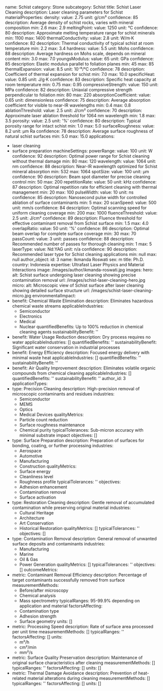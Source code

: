 name: Schist
category: Stone
subcategory: Schist
title: Schist Laser Cleaning
description: Laser cleaning parameters for Schist
materialProperties:
  density:
    value: 2.75
    unit: g/cm³
    confidence: 85
    description: Average density of schist rocks, varies with mineral composition
    min: 2.6
    max: 2.9
  meltingPoint:
    value: 1250
    unit: °C
    confidence: 80
    description: Approximate melting temperature range for schist minerals
    min: 1100
    max: 1400
  thermalConductivity:
    value: 2.8
    unit: W/m·K
    confidence: 82
    description: Thermal conductivity of typical schist at room temperature
    min: 2.2
    max: 3.4
  hardness:
    value: 5.5
    unit: Mohs
    confidence: 88
    description: Average hardness on Mohs scale, depends on mineral content
    min: 3.0
    max: 7.0
  youngsModulus:
    value: 65
    unit: GPa
    confidence: 85
    description: Elastic modulus parallel to foliation planes
    min: 45
    max: 85
  thermalExpansion:
    value: 8.5
    unit: 10⁻⁶/°C
    confidence: 78
    description: Coefficient of thermal expansion for schist
    min: 7.0
    max: 10.0
  specificHeat:
    value: 0.85
    unit: J/g·K
    confidence: 83
    description: Specific heat capacity at room temperature
    min: 0.75
    max: 0.95
  compressiveStrength:
    value: 150
    unit: MPa
    confidence: 82
    description: Uniaxial compressive strength perpendicular to foliation
    min: 80
    max: 220
  absorptionCoefficient:
    value: 0.65
    unit: dimensionless
    confidence: 75
    description: Average absorption coefficient for visible to near-IR wavelengths
    min: 0.4
    max: 0.8
  ablationThreshold:
    value: 2.5
    unit: J/cm²
    confidence: 70
    description: Approximate laser ablation threshold for 1064 nm wavelength
    min: 1.8
    max: 3.5
  porosity:
    value: 2.5
    unit: '%'
    confidence: 80
    description: Typical porosity range for intact schist
    min: 1.0
    max: 5.0
  surfaceRoughness:
    value: 8.2
    unit: μm Ra
    confidence: 78
    description: Average surface roughness of natural schist surfaces
    min: 5.0
    max: 15.0
applications:
- laser cleaning
- surface preparation
machineSettings:
  powerRange:
    value: 100
    unit: W
    confidence: 92
    description: Optimal power range for Schist cleaning without thermal damage
    min: 80
    max: 120
  wavelength:
    value: 1064
    unit: nm
    confidence: 88
    description: Near-IR wavelength optimized for Schist mineral absorption
    min: 532
    max: 1064
  spotSize:
    value: 100
    unit: μm
    confidence: 90
    description: Beam spot diameter for precise cleaning control
    min: 50
    max: 200
  repetitionRate:
    value: 50
    unit: kHz
    confidence: 87
    description: Optimal repetition rate for efficient cleaning with thermal management
    min: 20
    max: 100
  pulseWidth:
    value: 10
    unit: ns
    confidence: 85
    description: Nanosecond pulse width for controlled ablation of surface contaminants
    min: 5
    max: 20
  scanSpeed:
    value: 500
    unit: mm/s
    confidence: 84
    description: Optimal scanning speed for uniform cleaning coverage
    min: 200
    max: 1000
  fluenceThreshold:
    value: 2.5
    unit: J/cm²
    confidence: 89
    description: Fluence threshold for effective contaminant removal from Schist surface
    min: 1.5
    max: 4.0
  overlapRatio:
    value: 50
    unit: '%'
    confidence: 86
    description: Optimal beam overlap for complete surface coverage
    min: 30
    max: 70
  passCount:
    value: 3
    unit: passes
    confidence: 88
    description: Recommended number of passes for thorough cleaning
    min: 1
    max: 5
  laserType:
    value: Nd:YAG
    unit: n/a
    confidence: 90
    description: Recommended laser type for Schist cleaning applications
    min: null
    max: null
author_object:
  id: 3
  name: Ikmanda Roswati
  sex: m
  title: Ph.D.
  country: Indonesia
  expertise: Ultrafast Laser Physics and Material Interactions
  image: /images/author/ikmanda-roswati.jpg
images:
  hero:
    alt: Schist surface undergoing laser cleaning showing precise contamination removal
    url: /images/schist-laser-cleaning-hero.jpg
  micro:
    alt: Microscopic view of Schist surface after laser cleaning showing detailed
      surface structure
    url: /images/schist-laser-cleaning-micro.jpg
environmentalImpact:
- benefit: Chemical Waste Elimination
  description: Eliminates hazardous chemical waste streams
  applicableIndustries:
  - Semiconductor
  - Electronics
  - Medical
  - Nuclear
  quantifiedBenefits: Up to 100% reduction in chemical cleaning agents
  sustainabilityBenefit: ''
- benefit: Water Usage Reduction
  description: Dry process requires no water
  applicableIndustries: []
  quantifiedBenefits: ''
  sustainabilityBenefit: Significant water conservation in industrial processes
- benefit: Energy Efficiency
  description: Focused energy delivery with minimal waste heat
  applicableIndustries: []
  quantifiedBenefits: ''
  sustainabilityBenefit: ''
- benefit: Air Quality Improvement
  description: Eliminates volatile organic compounds from chemical cleaning
  applicableIndustries: []
  quantifiedBenefits: ''
  sustainabilityBenefit: ''
author_id: 3
applicationTypes:
- type: Precision Cleaning
  description: High-precision removal of microscopic contaminants and residues
  industries:
  - Semiconductor
  - MEMS
  - Optics
  - Medical Devices
  qualityMetrics:
  - Particle count reduction
  - Surface roughness maintenance
  - Chemical purity
  typicalTolerances: Sub-micron accuracy with minimal substrate impact
  objectives: []
- type: Surface Preparation
  description: Preparation of surfaces for bonding, coating, or further processing
  industries:
  - Aerospace
  - Automotive
  - Manufacturing
  - Construction
  qualityMetrics:
  - Surface energy
  - Cleanliness level
  - Roughness profile
  typicalTolerances: ''
  objectives:
  - Adhesion enhancement
  - Contamination removal
  - Surface activation
- type: Restoration Cleaning
  description: Gentle removal of accumulated contamination while preserving original
    material
  industries:
  - Cultural Heritage
  - Architecture
  - Art Conservation
  - Historical Restoration
  qualityMetrics: []
  typicalTolerances: ''
  objectives: []
- type: Contamination Removal
  description: General removal of unwanted surface deposits and contaminants
  industries:
  - Manufacturing
  - Marine
  - Oil & Gas
  - Power Generation
  qualityMetrics: []
  typicalTolerances: ''
  objectives: []
outcomeMetrics:
- metric: Contaminant Removal Efficiency
  description: Percentage of target contaminants successfully removed from surface
  measurementMethods:
  - Before/after microscopy
  - Chemical analysis
  - Mass spectrometry
  typicalRanges: 95-99.9% depending on application and material
  factorsAffecting:
  - Contamination type
  - Adhesion strength
  - Surface geometry
  units: []
- metric: Processing Speed
  description: Rate of surface area processed per unit time
  measurementMethods: []
  typicalRanges: ''
  factorsAffecting: []
  units:
  - m²/h
  - cm²/min
  - mm²/s
- metric: Surface Quality Preservation
  description: Maintenance of original surface characteristics after cleaning
  measurementMethods: []
  typicalRanges: ''
  factorsAffecting: []
  units: []
- metric: Thermal Damage Avoidance
  description: Prevention of heat-related material alterations during cleaning
  measurementMethods: []
  typicalRanges: ''
  factorsAffecting: []
  units: []
